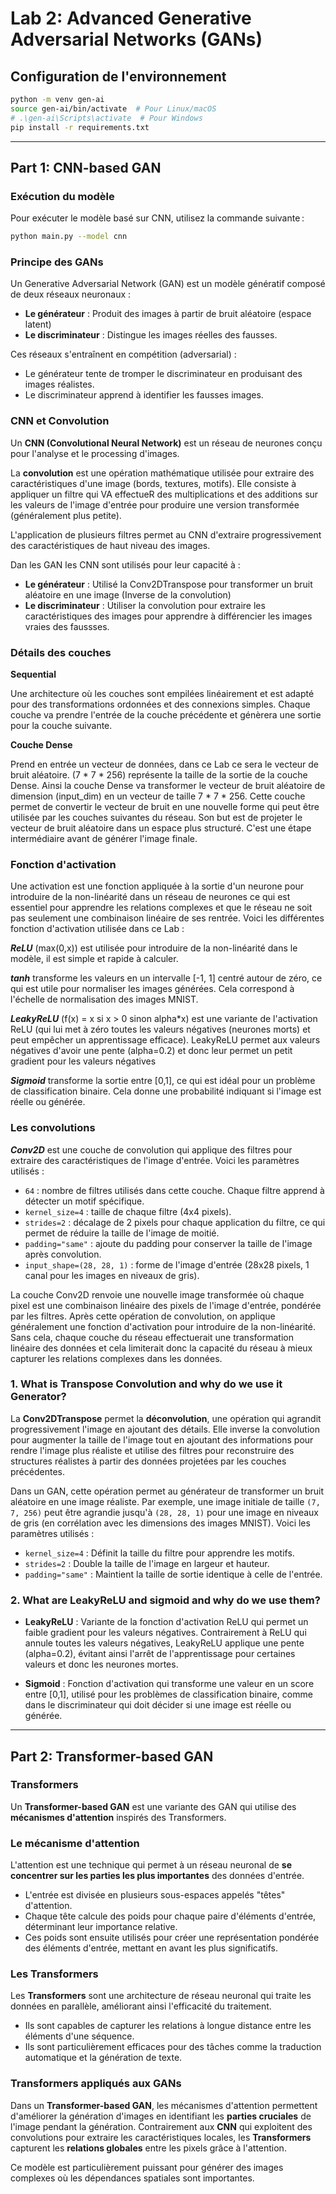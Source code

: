# Lab 2: Advanced Generative Adversarial Networks (GANs) 

## Configuration de l'environnement

```bash
python -m venv gen-ai
source gen-ai/bin/activate  # Pour Linux/macOS
# .\gen-ai\Scripts\activate  # Pour Windows
pip install -r requirements.txt
```

---

## Part 1: CNN-based GAN

### Exécution du modèle

Pour exécuter le modèle basé sur CNN, utilisez la commande suivante :

```bash
python main.py --model cnn
```

### Principe des GANs

Un Generative Adversarial Network (GAN) est un modèle génératif composé de deux réseaux neuronaux :

- **Le générateur** : Produit des images à partir de bruit aléatoire (espace latent)
- **Le discriminateur** : Distingue les images réelles des fausses.

Ces réseaux s'entraînent en compétition (adversarial) :
- Le générateur tente de tromper le discriminateur en produisant des images réalistes.
- Le discriminateur apprend à identifier les fausses images.

### CNN et Convolution

Un **CNN (Convolutional Neural Network)** est un réseau de neurones conçu pour l'analyse et le processing d'images.

La **convolution** est une opération mathématique utilisée pour extraire des caractéristiques d'une image (bords, textures, motifs). Elle consiste à appliquer un filtre qui VA effectueR des multiplications et des additions sur les valeurs de l'image d'entrée pour produire une version transformée (généralement plus petite).

L'application de plusieurs filtres permet au CNN d'extraire progressivement des caractéristiques de haut niveau des images.

Dan les GAN les CNN sont utilisés pour leur capacité à :

- **Le générateur** : Utilisé la Conv2DTranspose pour transformer un bruit aléatoire en une image (Inverse de la convolution)
- **Le discriminateur** : Utiliser la convolution pour extraire les caractéristiques des images pour apprendre à différencier les images vraies des faussses.

### Détails des couches

**Sequential** 

Une architecture où les couches sont empilées linéairement et est adapté pour des transformations ordonnées et des connexions simples.
Chaque couche va prendre l'entrée de la couche précédente et génèrera une sortie pour la couche suivante.

**Couche Dense** 

Prend en entrée un vecteur de données, dans ce Lab ce sera le vecteur de bruit aléatoire. (7 * 7 * 256) représente la taille de la sortie de 
la couche Dense. Ainsi la couche Dense va transformer le vecteur de bruit aléatoire de dimension (input_dim) en un vecteur de taille 7 * 7 * 256.
Cette couche permet de convertir le vecteur de bruit en une nouvelle forme qui peut être utilisée par les couches suivantes du réseau.
Son but est de projeter le vecteur de bruit aléatoire dans un espace plus structuré. C'est une étape intermédiaire avant de générer l'image finale.

### Fonction d'activation

Une activation est une fonction appliquée à la sortie d'un neurone pour introduire de la non-linéarité dans un réseau de neurones ce qui est essentiel pour apprendre les relations complexes et que le réseau ne soit pas seulement une combinaison linéaire de ses rentrée. Voici les différentes fonction d'activation utilisée dans ce Lab : 

***ReLU*** (max(0,x)) est utilisée pour introduire de la non-linéarité dans le modèle, il est simple et rapide à calculer.

***tanh*** transforme les valeurs en un intervalle [-1, 1] centré autour de zéro, ce qui est utile pour normaliser les images générées. Cela correspond à l'échelle de normalisation des images MNIST.

***LeakyReLU*** (f(x) = x si x > 0 sinon alpha*x) est une variante de l'activation ReLU (qui lui met à zéro toutes les valeurs négatives (neurones morts) et peut empêcher un apprentissage efficace).
LeakyReLU permet aux valeurs négatives d'avoir une pente (alpha=0.2) et donc leur permet un petit gradient pour les valeurs négatives

***Sigmoid*** transforme la sortie entre [0,1], ce qui est idéal pour un problème de classification binaire.
Cela donne une probabilité indiquant si l'image est réelle ou générée.

### Les convolutions

***Conv2D*** est une couche de convolution qui applique des filtres pour extraire des caractéristiques de l'image d'entrée. Voici les paramètres utilisés : 

- `64` : nombre de filtres utilisés dans cette couche. Chaque filtre apprend à détecter un motif spécifique.
- `kernel_size=4` : taille de chaque filtre (4x4 pixels).
- `strides=2` : décalage de 2 pixels pour chaque application du filtre, ce qui permet de réduire la taille de l'image de moitié.
- `padding="same"` : ajoute du padding pour conserver la taille de l'image après convolution.
- `input_shape=(28, 28, 1)` : forme de l'image d'entrée (28x28 pixels, 1 canal pour les images en niveaux de gris).

La couche Conv2D renvoie une nouvelle image transformée où chaque pixel est une combinaison linéaire des pixels de l'image d'entrée, pondérée par les filtres.
Après cette opération de convolution, on applique généralement une fonction d'activation pour introduire de la non-linéarité.
Sans cela, chaque couche du réseau effectuerait une transformation linéaire des données et cela limiterait donc la capacité du réseau à mieux capturer les relations complexes dans les données.


### 1. What is Transpose Convolution and why do we use it Generator?

La **Conv2DTranspose** permet la **déconvolution**, une opération qui agrandit progressivement l'image en ajoutant des détails.
Elle inverse la convolution pour augmenter la taille de l'image tout en ajoutant des informations pour rendre l'image plus réaliste et utilise des filtres pour reconstruire des structures réalistes à partir des données projetées par les couches précédentes.

Dans un GAN, cette opération permet au générateur de transformer un bruit aléatoire en une image réaliste. Par exemple, une image initiale de taille `(7, 7, 256)` peut être agrandie jusqu'à `(28, 28, 1)` pour une image en niveaux de gris (en corrélation avec les dimensions des images MNIST). Voici les paramètres utilisés :

- `kernel_size=4` : Définit la taille du filtre pour apprendre les motifs.
- `strides=2` : Double la taille de l'image en largeur et hauteur.
- `padding="same"` : Maintient la taille de sortie identique à celle de l'entrée.

### 2. What are LeakyReLU and sigmoid and why do we use them?

- **LeakyReLU** : Variante de la fonction d'activation ReLU qui permet un faible gradient pour les valeurs négatives. Contrairement à ReLU qui annule toutes les valeurs négatives, LeakyReLU applique une pente (alpha=0.2), évitant ainsi l'arrêt de l'apprentissage pour certaines valeurs et donc les neurones mortes.

- **Sigmoid** : Fonction d'activation qui transforme une valeur en un score entre [0,1], utilisé pour les problèmes de classification binaire, comme dans le discriminateur qui doit décider si une image est réelle ou générée.

---

## Part 2: Transformer-based GAN

### Transformers 

Un **Transformer-based GAN** est une variante des GAN qui utilise des **mécanismes d'attention** inspirés des Transformers.

### Le mécanisme d'attention

L'attention est une technique qui permet à un réseau neuronal de **se concentrer sur les parties les plus importantes** des données d'entrée.

- L'entrée est divisée en plusieurs sous-espaces appelés "têtes" d'attention.
- Chaque tête calcule des poids pour chaque paire d'éléments d'entrée, déterminant leur importance relative.
- Ces poids sont ensuite utilisés pour créer une représentation pondérée des éléments d'entrée, mettant en avant les plus significatifs.

### Les Transformers

Les **Transformers** sont une architecture de réseau neuronal qui traite les données en parallèle, améliorant ainsi l'efficacité du traitement.

- Ils sont capables de capturer les relations à longue distance entre les éléments d'une séquence.
- Ils sont particulièrement efficaces pour des tâches comme la traduction automatique et la génération de texte.

### Transformers appliqués aux GANs

Dans un **Transformer-based GAN**, les mécanismes d'attention permettent d'améliorer la génération d'images en identifiant les **parties cruciales** de l'image pendant la génération.
Contrairement aux **CNN** qui exploitent des convolutions pour extraire les caractéristiques locales, les **Transformers** capturent les **relations globales** entre les pixels grâce à l'attention.

Ce modèle est particulièrement puissant pour générer des images complexes où les dépendances spatiales sont importantes.
